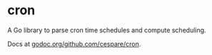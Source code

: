 # cron

A Go library to parse cron time schedules and compute scheduling.

Docs at [godoc.org/github.com/cespare/cron](http://godoc.org/github.com/cespare/cron).
